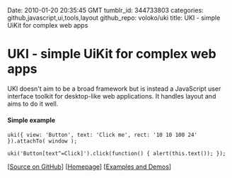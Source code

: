 Date: 2010-01-20 20:35:45 GMT
tumblr_id: 344733803
categories: github,javascript,ui,tools,layout
github_repo: voloko/uki
title: UKI - simple UiKit for complex web apps

# UKI - simple UiKit for complex web apps

UKI doesn't aim to be a broad framework but is instead a JavaScript user interface toolkit for desktop-like web applications. It handles layout and aims to do it well.

#### Simple example

    uki({ view: 'Button', text: 'Click me', rect: '10 10 100 24' }).attachTo( window );

    uki('Button[text^=Click]').click(function() { alert(this.text()); });

[[Source on GitHub](http://github.com/voloko/uki)] [[Homepage](http://ukijs.org/)] [[Examples and Demos](http://ukijs.org/examples/)]
